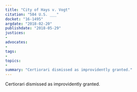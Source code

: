 ```yaml
---
title: "City of Hays v. Vogt"
citation: "584 U.S. ___"
docket: "16-1495"
argdate: "2018-02-20"
publishdate: "2018-05-29"
justices:
- 
advocates:
- 
tags:
- 
topics:
- 
summary: "Certiorari dismissed as improvidently granted."
---
```

Certiorari dismissed as improvidently granted.

